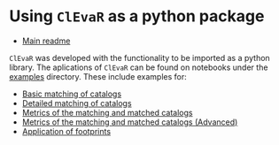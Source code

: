 # Using `ClEvaR` as a python package

* [Main readme](README.md)

`ClEvaR` was developed with the functionality to be imported as a python library.
The aplications of `ClEvaR` can be found on notebooks under the [examples](https://github.com/LSSTDESC/clevar/tree/main/examples) directory.
These include examples for:

- [Basic matching of catalogs](examples/proximity_matching.ipynb)
- [Detailed matching of catalogs](examples/proximity_matching_detailed.ipynb)
- [Metrics of the matching and matched catalogs](examples/match_metrics.ipynb)
- [Metrics of the matching and matched catalogs (Advanced)](examples/match_metrics_advanced.ipynb)
- [Application of footprints](examples/footprint.ipynb)
